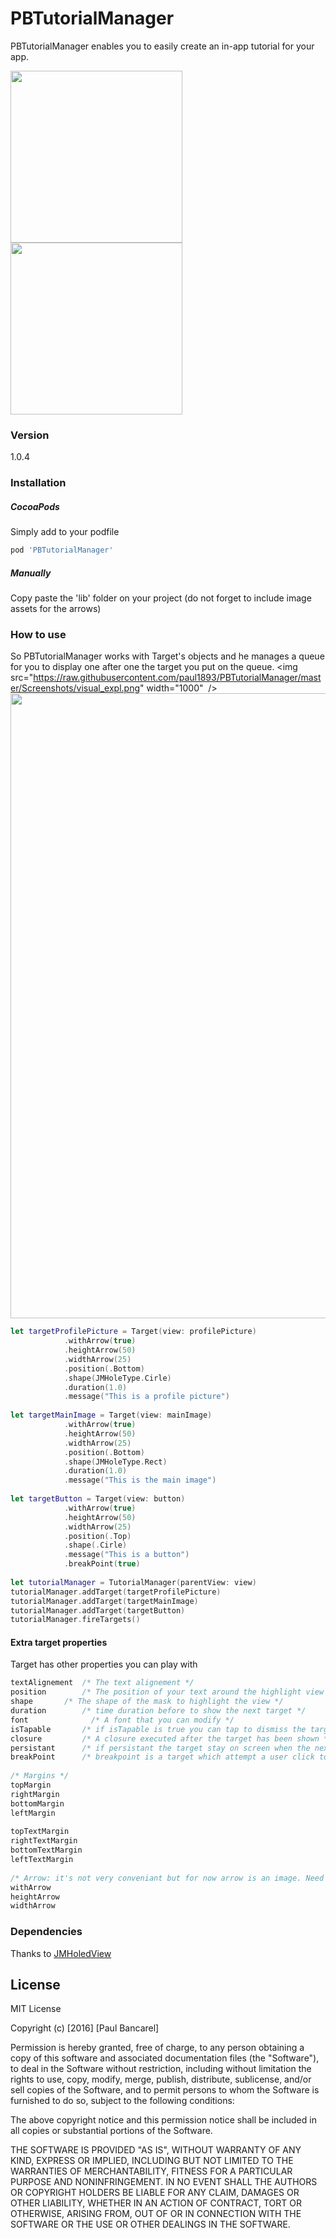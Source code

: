 # PBTutorialManager

PBTutorialManager enables you to easily create an in-app tutorial for your app.  

<img src="https://raw.githubusercontent.com/paul1893/PBTutorialManager/master/Screenshots/demo.gif" width="275" />
<img src="https://raw.githubusercontent.com/paul1893/PBTutorialManager/master/Screenshots/demo.png" width="275" />  

### Version
1.0.4  
### Installation
#####  CocoaPods
 Simply add to your podfile
```ruby
pod 'PBTutorialManager'
``` 
##### Manually
Copy paste the 'lib' folder on your project (do not forget to include image assets for the arrows)  
### How to use
So PBTutorialManager works with Target's objects and he manages a queue for you to display one after one the target you put on the queue.
<img src="https://raw.githubusercontent.com/paul1893/PBTutorialManager/master/Screenshots/visual_expl.png" width="1000"  />  
<img src="https://raw.githubusercontent.com/paul1893/PBTutorialManager/master/Screenshots/descritpion.png" width="1000" />  
```swift
let targetProfilePicture = Target(view: profilePicture)
            .withArrow(true)
            .heightArrow(50)
            .widthArrow(25)
            .position(.Bottom)
            .shape(JMHoleType.Cirle)
            .duration(1.0)
            .message("This is a profile picture")
        
let targetMainImage = Target(view: mainImage)
            .withArrow(true)
            .heightArrow(50)
            .widthArrow(25)
            .position(.Bottom)
            .shape(JMHoleType.Rect)
            .duration(1.0)
            .message("This is the main image")
        
let targetButton = Target(view: button)
            .withArrow(true)
            .heightArrow(50)
            .widthArrow(25)
            .position(.Top)
            .shape(.Cirle)
            .message("This is a button")
            .breakPoint(true)
        
let tutorialManager = TutorialManager(parentView: view)
tutorialManager.addTarget(targetProfilePicture)
tutorialManager.addTarget(targetMainImage)
tutorialManager.addTarget(targetButton)
tutorialManager.fireTargets()
```
#### Extra target properties
Target has other properties you can play with
```swift
textAlignement 	/* The text alignement */
position 		/* The position of your text around the highlight view */
shape 		/* The shape of the mask to highlight the view */
duration 		/* time duration before to show the next target */
font              /* A font that you can modify */
isTapable 		/* if isTapable is true you can tap to dismiss the target */
closure 		/* A closure executed after the target has been shown */
persistant		/* if persistant the target stay on screen when the next one show up, you can add multiple target one after one */
breakPoint 		/* breakpoint is a target which attempt a user click to continue */
    
/* Margins */
topMargin
rightMargin
bottomMargin
leftMargin
    
topTextMargin
rightTextMargin
bottomTextMargin
leftTextMargin
    
/* Arrow: it's not very conveniant but for now arrow is an image. Need to update un the future, you can interact with these properties */
withArrow
heightArrow
widthArrow
```
### Dependencies

Thanks to [JMHoledView](https://github.com/leverdeterre/JMHoledView)

License
----
MIT License

Copyright (c) [2016] [Paul Bancarel]

Permission is hereby granted, free of charge, to any person obtaining a copy
of this software and associated documentation files (the "Software"), to deal
in the Software without restriction, including without limitation the rights
to use, copy, modify, merge, publish, distribute, sublicense, and/or sell
copies of the Software, and to permit persons to whom the Software is
furnished to do so, subject to the following conditions:

The above copyright notice and this permission notice shall be included in all
copies or substantial portions of the Software.

THE SOFTWARE IS PROVIDED "AS IS", WITHOUT WARRANTY OF ANY KIND, EXPRESS OR
IMPLIED, INCLUDING BUT NOT LIMITED TO THE WARRANTIES OF MERCHANTABILITY,
FITNESS FOR A PARTICULAR PURPOSE AND NONINFRINGEMENT. IN NO EVENT SHALL THE
AUTHORS OR COPYRIGHT HOLDERS BE LIABLE FOR ANY CLAIM, DAMAGES OR OTHER
LIABILITY, WHETHER IN AN ACTION OF CONTRACT, TORT OR OTHERWISE, ARISING FROM,
OUT OF OR IN CONNECTION WITH THE SOFTWARE OR THE USE OR OTHER DEALINGS IN THE
SOFTWARE.
